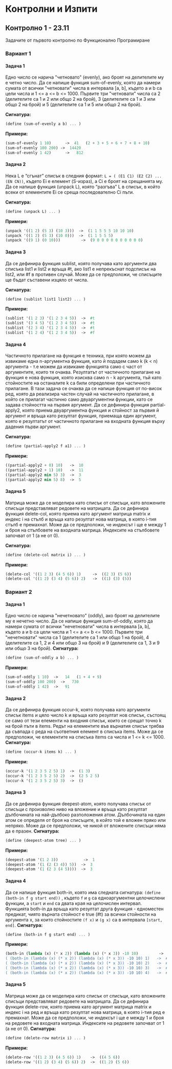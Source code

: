 # Контролни и Изпити

## Контролно 1 - 23.11

Задачите от първото контролно по Функционално Програмиране

### Вариант 1

#### Задача 1
Едно число се нарича "четновато" (evenly), ако броят на делителите му е четно число. Да се напише функция sum-of-evenly, която да намери сумата от всички "четновати" числа в интервала [a, b], където a и b са цели числа и 1 <= a <= b <= 1000. Първите три "четновати" числа са 2 (делителите са 1 и 2 или общо 2 на брой), 3 (делителите са 1 и 3 или общо 2 на брой) и 5 (делителите са 1 и 5 или общо 2 на брой).

__Сигнатура:__
```scheme
(define (sum-of-evenly a b) ... )
```

__Примери:__
```scheme
(sum-of-evenly 1 10)      ->  41   (2 + 3 + 5 + 6 + 7 + 8 + 10)
(sum-of-evenly 100 200) ->  14420
(sum-of-evenly 1 42)      ->   812
```

#### Задача 2
Нека L е “сгънат” списък в следния формат:
```L = ( (E1 C1) (E2 C2) ... (EN CN))```, където Ei е елемент (S-израз), а Ci е броят на срещанията му.
Да се напише функция (unpack L), която “разгъва” L в списък, в който всеки от елементите Ei се среща последователно Ci пъти.

__Сигнатура:__
```scheme
(define (unpack L) ... )
```

__Примери:__
```scheme
(unpack '((1 2) (5 3) (10 3)))  ->  (1 1 5 5 5 10 10 10)
(unpack '((1 2) (5 3) (10 0)))  ->  (1 1 5 5 5)
(unpack '((9 1) (0 10)))         ->  (9 0 0 0 0 0 0 0 0 0 0)
```

#### Задача 3
Да се дефинира функция sublist, която получава като аргументи два списъка list1 и list2 и връща #t, ако list1 e непрекъснат подсписък на list2, или #f в противен случай. Може да се предположи, че списъците ще бъдат съставени изцяло от числа.

__Сигнатура:__
```scheme
(define (sublist list1 list2) ... )
```
__Примери:__
```scheme
(sublist '(1 2 3) '(1 2 3 4 5))  ->  #t
(sublist '(3 4 5) '(1 2 3 4 5))  ->  #t
(sublist '(2 3 4) '(1 2 3 4 5))  ->  #t
(sublist '(1 2 4) '(1 2 3 4 5))  ->  #f
```

#### Задача 4

Частичното прилагане на функция е техника, при която можем да извикаме една n-аргументна функция, като й подадем само k (k < n) аргумента - т.е можем да извикаме функцията само с част от аргументите, които тя очаква. Резултатът от частичното прилагане на функция е нова функция, която изисква само n - k аргумента, тъй като стойностите на останалите k са били определени при частичното прилагане. В тази задача се очаква да се напише функция от по-висок ред, която да реализира частен случай на частичното прилагане, в който се прилагат частично само двуаргументни функции, като се задава стойността на първия аргумент. 
Да се дефинира функция partial-apply2, която приема двуаргументна функция и стойност за първия й аргумент и връща като резултат функция, приемаща един аргумент, която е резултатът от частичното прилагане на входната функция върху дадения първи аргумент.

__Сигнатура:__
```scheme
(define (partial-apply2 f a1) ... )
```
__Примери:__
```scheme
((partial-apply2 + 0) 10)   ->  10
((partial-apply2 + 1) 10)   ->  11
((partial-apply2 min 5) 3)  ->  3
((partial-apply2 min 5) 8)  ->  5
```

#### Задача 5

Матрица може да се моделира като списък от списъци, като вложените списъци представляват редовете на матрицата.
Да се дефинира функция delete-col, която приема като аргумент матрица matrix и индекс i на стълб и връща като резултат нова матрица, в която i-тия стълб е премахнат. Може да се предположи, че индексът i ще е между 1 и броя на стълбовете на входната матрица.
Индексите на стълбовете започват от 1 (а не от 0).

__Сигнатура:__
```scheme
(define (delete-col matrix i) ... )
```
__Примери:__
```scheme
(delete-col '((1 2 3) (4 5 6)) 1)     ->  ((2 3) (5 6))
(delete-col '((1 2) (3 4) (5 6)) 2)   ->  ((1) (3) (5))
```

### Вариант 2

#### Задача 1
Едно число се нарича "нечетновато" (oddly), ако броят на делителите му е нечетно число. Да се напише функция sum-of-oddly, която да намери сумата от всички "нечетновати" числа в интервала [a, b], където a и b са цели числа и 1 <= a <= b <= 1000. Първите три "нечетновати" числа са 1 (делителите са 1 или общо 1 на брой), 4 (делителите са 1, 2 и 4 или общо 3 на брой) и 9 (делителите са 1, 3 и 9 или общо 3 на брой).
__Сигнатура:__
```scheme
(define (sum-of-oddly a b) ... )
```
__Примери:__
```scheme
(sum-of-oddly 1 10)  ->   14   (1 + 4 + 9)
(sum-of-oddly 100 200)  ->   730
(sum-of-oddly 1 42)  ->   91
```

#### Задача 2
Да се дефинира функция occur-k, която получава като аргументи списък items и цяло число k и връща като резултат нов списък, състоящ се само от тези елементи на входния списък, които се срещат точно k на брой пъти в items. Редът на елементите във върнатия списък трябва да съвпада с реда на съответния елемент в списъка items. Може да се предположи, че елементите на списъка items са числа и 1 <= k <= 1000.
__Сигнатура:__
```scheme
(define (occur-k items k) ... )
```
__Примери:__
```scheme
(occur-k '(1 2 3 5 2 5) 1)  ->  (1 3)
(occur-k '(1 2 3 5 2 5) 2)  ->  (2 5 2 5)
(occur-k '(1 2 3 5 2 5) 3)  ->  ()
```
#### Задача 3
Да се дефинира функция deepest-atom, която получава списък от списъци с произволно ниво на вложение и връща като резултат дълбочината на най-дълбоко разположения атом. Дълбочината на един атом се определя от броя на списъците, в който той е вложен пряко или непряко. Може да се предположи, че никой от вложените списъци няма да е празен.
__Сигнатура:__
```scheme
(define (deepest-atom tree) ... )
```
__Примери:__
```scheme
(deepest-atom '(1 2 3))           ->  1
(deepest-atom '(1 (2 (3 4)) 5))  ->  3
(deepest-atom '(1 (2 3 (4 5))))  ->  3
```
#### Задача 4
Да се напише функция both-in, която има следната сигнатура:
```(define (both-in f g start end))``` ,
където ```f``` и ```g``` са едноаргументни целочислени функции, а ```start``` и ```end``` са двата края на целочислен интервал. 
Функцията both-in да връща като резултат друга функция - едноместен предикат, чиято върната стойност е true (#t) за всички стойности на аргумента x, за които стойностите ```(f x)``` и ```(g x)``` са в интервала ```[start, end]```.
__Сигнатура:__
```scheme
(define (both-in f g start end) ... )
```
__Примери:__
```scheme
(both-in (lambda (x) (* x 2)) (lambda (x) (* x 3)) -10 10)         ->  #<procedure:........>
( (both-in (lambda (x) (* x 2)) (lambda (x) (* x 3)) -10 10) 1)   ->  #t
( (both-in (lambda (x) (* x 2)) (lambda (x) (* x 3)) -10 10) 2)   ->  #t
( (both-in (lambda (x) (* x 2)) (lambda (x) (* x 3)) -10 10) 3)   ->  #t
( (both-in (lambda (x) (* x 2)) (lambda (x) (* x 3)) -10 10) 4)   ->  #f
```
#### Задача 5

Матрица може да се моделира като списък от списъци, като вложените списъци представляват редовете на матрицата.
Да се дефинира функция delete-row, която приема като аргумент матрица matrix и индекс i на ред и връща като резултат нова матрица, в която i-тия ред е премахнат. Може да се предположи, че индексът i ще е между 1 и броя на редовете на входната матрица.
Индексите на редовете започват от 1 (а не от 0).
__Сигнатура:__
```scheme
(define (delete-row matrix i) ... )
```
__Примери:__
```scheme
(delete-row '((1 2 3) (4 5 6)) 1)    ->  ((4 5 6))
(delete-row '((1 2) (3 4) (5 6)) 2)  ->  ((1 2) (5 6))
```